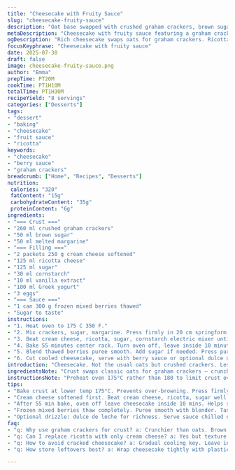 ```yaml
---
title: "Cheesecake with Fruity Sauce"
slug: "cheesecake-fruity-sauce"
description: "Oat base swapped with crushed graham crackers, brown sugar, melted margarine. Cream cheese reduced, ricotta added. Flour replaced with cornstarch. Vanilla kept. Sour cream swapped with Greek yogurt. Eggs remain. Mixed frozen berries puréed into coulis, sweetened to taste. Baking times varied slightly for crust and bake. Cheesecake cooled before sauce. Sauce sieved to remove seeds. Optional caramel added for serving. Quantities reduced by 30 percent overall."
metaDescription: "Cheesecake with fruity sauce featuring a graham cracker crust, ricotta and cream cheese filling, frozen berry coulis strained smooth, baked at 175°C. Tangy, lighter texture."
ogDescription: "Rich cheesecake swaps oats for graham crackers. Ricotta joins cream cheese, Greek yogurt, eggs bind. Berry sauce puréed, sieved for silky finish. Bake, cool, serve."
focusKeyphrase: "Cheesecake with fruity sauce"
date: 2025-07-30
draft: false
image: cheesecake-fruity-sauce.png
author: "Emma"
prepTime: PT20M
cookTime: PT1H10M
totalTime: PT1H30M
recipeYield: "8 servings"
categories: ["Desserts"]
tags:
- "dessert"
- "baking"
- "cheesecake"
- "fruit sauce"
- "ricotta"
keywords:
- "cheesecake"
- "berry sauce"
- "graham crackers"
breadcrumb: ["Home", "Recipes", "Desserts"]
nutrition: 
 calories: "320"
 fatContent: "15g"
 carbohydrateContent: "35g"
 proteinContent: "6g"
ingredients:
- "=== Crust ==="
- "260 ml crushed graham crackers"
- "50 ml brown sugar"
- "50 ml melted margarine"
- "=== Filling ==="
- "2 packets 250 g cream cheese softened"
- "125 ml ricotta cheese"
- "125 ml sugar"
- "30 ml cornstarch"
- "10 ml vanilla extract"
- "100 ml Greek yogurt"
- "3 eggs"
- "=== Sauce ==="
- "1 can 300 g frozen mixed berries thawed"
- "Sugar to taste"
instructions:
- "1. Heat oven to 175 C 350 F."
- "2. Mix crackers, sugar, margarine. Press firmly in 20 cm springform pan liner. Bake 12 minutes center rack. Cool crust."
- "3. Beat cream cheese, ricotta, sugar, cornstarch electric mixer until creamy. Add vanilla, yogurt, eggs - blend well. Pour on crust."
- "4. Bake 55 minutes center rack. Turn oven off, leave inside 10 minutes more. Remove, cool fully before sauce."
- "5. Blend thawed berries puree smooth. Add sugar if needed. Press puree through sieve to strain seeds."
- "6. Cut cooled cheesecake, serve with berry sauce or optional dulce de leche drizzle."
introduction: "Cheesecake. Not the usual oats but crushed crackers. Less cream cheese, ricotta joins. Flour out, cornstarch in. Vanilla stays. Sour cream replaced by tangy Greek yogurt. Eggs still binding thick. Berries thawed, crushed, sweetened. Sieved to remove seeds. Oven runs cooler, bake time tweaked. Crust shorter bake too. Leave cake inside warm oven after to settle."
ingredientsNote: "Crust swaps classic oats for graham crackers — crunchier, less dense. Brown sugar softens margarine fats for binding. Part cream cheese tempered with ricotta, lighter texture. Cornstarch steadies filling without flour's heaviness. Greek yogurt adds slight tang replacing sour cream’s creaminess. Vanilla extract for aroma. Berries frozen mixed: strawberries, raspberries, blueberries — puréed then strained to smooth sauce. Sugar adjusted by taste; berry sweetness varies."
instructionsNote: "Preheat oven 175°C rather than 180 to limit crust over-browning. Crust mix pressed firmly creates sturdy base; bake 12 min avoids sogginess. Mixing cheeses and sugar until smooth critical; lumps spoil texture. Add vanilla, yogurt, eggs last to keep air incorporated. Bake 55 minutes not more, then rest in warm oven for stabilization. Cool fully before sauce. Purée berries well, taste for sugar and strain seeds for silky sauce. Dulce de leche a final option for richness."
tips:
- "Bake crust at lower temp 175°C. Prevents over-browning. Press firmly graham cracker mix. Brown sugar softens margarine fats. Shorter bake keeps base crisp, stops sogginess. Cool crust fully before filling."
- "Cream cheese softened first. Beat cream cheese, ricotta, sugar well. Lumps spoil texture. Add vanilla, yogurt, eggs last. Mix gently but thorough. Incorporate air to keep filling light. Cornstarch stabilizes, no flour heaviness."
- "After 55 min bake, oven off leave cheesecake inside 10 mins. Helps setting, avoids cracking from sudden temp drops. Remove and cool fully on rack before sauce prep. Cooling prevents sauce melding or seeping."
- "Frozen mixed berries thaw completely. Puree smooth with blender. Taste puree for sugar. Strain with fine sieve to remove seeds. Makes sauce silky without grainy texture. Adjust sweetness to balance tartness."
- "Optional drizzle: dulce de leche for richness. Serve sauce chilled or room temp. Slice cheesecake with hot dry knife for clean cuts. Keep leftover covered in fridge, sauce separate to keep fresh."
faq:
- "q: Why use graham crackers for crust? a: Crunchier than oats. Brown sugar binds better with melted margarine. Holds shape baked short time. Stops soggy base common with oat crusts."
- "q: Can I replace ricotta with only cream cheese? a: Yes but texture richer denser. Ricotta lightens filling, adds slight tang. Without it, filling firmer. Adjust baking as needed, watch cracks."
- "q: How to avoid cracked cheesecake? a: Gradual cooling key. Leave in warm oven 10 minutes after baking. Cooling too fast makes cracks. Use springform pan loose release helps. Avoid overmixing batter too."
- "q: How store leftovers best? a: Wrap cheesecake tightly with plastic wrap or use airtight container. Berry sauce separate in fridge. Keeps sauce fresh longer. Cheesecake lasts 3-4 days chilling. Not freezer friendly well."

---
```

